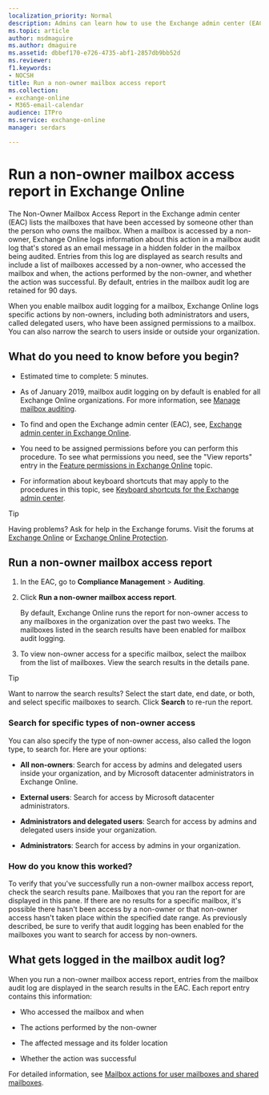 ```yaml
---
localization_priority: Normal
description: Admins can learn how to use the Exchange admin center (EAC) to run a non-owner mailbox access report in Exchange Online.
ms.topic: article
author: msdmaguire
ms.author: dmaguire
ms.assetid: dbbef170-e726-4735-abf1-2857db9bb52d
ms.reviewer: 
f1.keywords:
- NOCSH
title: Run a non-owner mailbox access report
ms.collection: 
- exchange-online
- M365-email-calendar
audience: ITPro
ms.service: exchange-online
manager: serdars

---
```


# Run a non-owner mailbox access report in Exchange Online

The Non-Owner Mailbox Access Report in the Exchange admin center (EAC) lists the mailboxes that have been accessed by someone other than the person who owns the mailbox. When a mailbox is accessed by a non-owner, Exchange Online logs information about this action in a mailbox audit log that's stored as an email message in a hidden folder in the mailbox being audited. Entries from this log are displayed as search results and include a list of mailboxes accessed by a non-owner, who accessed the mailbox and when, the actions performed by the non-owner, and whether the action was successful. By default, entries in the mailbox audit log are retained for 90 days.

When you enable mailbox audit logging for a mailbox, Exchange Online logs specific actions by non-owners, including both administrators and users, called delegated users, who have been assigned permissions to a mailbox. You can also narrow the search to users inside or outside your organization.

## What do you need to know before you begin?

- Estimated time to complete: 5 minutes.

- As of January 2019, mailbox audit logging on by default is enabled for all Exchange Online organizations. For more information, see [Manage mailbox auditing](https://docs.microsoft.com/office365/securitycompliance/enable-mailbox-auditing).

- To find and open the Exchange admin center (EAC), see, [Exchange admin center in Exchange Online](../../exchange-admin-center.md).

- You need to be assigned permissions before you can perform this procedure. To see what permissions you need, see the "View reports" entry in the [Feature permissions in Exchange Online](../../permissions-exo/feature-permissions.md) topic.

- For information about keyboard shortcuts that may apply to the procedures in this topic, see [Keyboard shortcuts for the Exchange admin center](../../accessibility/keyboard-shortcuts-in-admin-center.md).

> [!TIP]
> Having problems? Ask for help in the Exchange forums. Visit the forums at [Exchange Online](https://docs.microsoft.com/answers/topics/office-exchange-server-itpro.html) or [Exchange Online Protection](https://social.technet.microsoft.com/forums/forefront/home?forum=FOPE).

## Run a non-owner mailbox access report

1. In the EAC, go to **Compliance Management** \> **Auditing**.

2. Click **Run a non-owner mailbox access report**.

   By default, Exchange Online runs the report for non-owner access to any mailboxes in the organization over the past two weeks. The mailboxes listed in the search results have been enabled for mailbox audit logging.

3. To view non-owner access for a specific mailbox, select the mailbox from the list of mailboxes. View the search results in the details pane.

> [!TIP]
> Want to narrow the search results? Select the start date, end date, or both, and select specific mailboxes to search. Click **Search** to re-run the report.

### Search for specific types of non-owner access

You can also specify the type of non-owner access, also called the logon type, to search for. Here are your options:

- **All non-owners**: Search for access by admins and delegated users inside your organization, and by Microsoft datacenter administrators in Exchange Online.

- **External users**: Search for access by Microsoft datacenter administrators.

- **Administrators and delegated users**: Search for access by admins and delegated users inside your organization.

- **Administrators**: Search for access by admins in your organization.

### How do you know this worked?

To verify that you've successfully run a non-owner mailbox access report, check the search results pane. Mailboxes that you ran the report for are displayed in this pane. If there are no results for a specific mailbox, it's possible there hasn't been access by a non-owner or that non-owner access hasn't taken place within the specified date range. As previously described, be sure to verify that audit logging has been enabled for the mailboxes you want to search for access by non-owners.

## What gets logged in the mailbox audit log?

When you run a non-owner mailbox access report, entries from the mailbox audit log are displayed in the search results in the EAC. Each report entry contains this information:

- Who accessed the mailbox and when

- The actions performed by the non-owner

- The affected message and its folder location

- Whether the action was successful

For detailed information, see [Mailbox actions for user mailboxes and shared mailboxes](https://docs.microsoft.com/office365/securitycompliance/enable-mailbox-auditing#mailbox-actions-for-user-mailboxes-and-shared-mailboxes).
